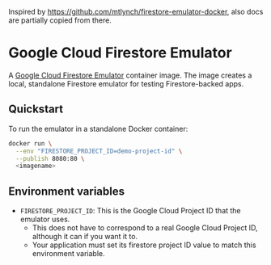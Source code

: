 Inspired by https://github.com/mtlynch/firestore-emulator-docker, 
also docs are partially copied from there.

# Google Cloud Firestore Emulator

A [Google Cloud Firestore Emulator](https://cloud.google.com/sdk/gcloud/reference/beta/emulators/firestore/) container image. The image creates a local, standalone Firestore emulator for testing Firestore-backed apps.

## Quickstart

To run the emulator in a standalone Docker container:

```bash
docker run \
  --env "FIRESTORE_PROJECT_ID=demo-project-id" \
  --publish 8080:80 \
  <imagename>
```

## Environment variables

* `FIRESTORE_PROJECT_ID`: This is the Google Cloud Project ID that the emulator uses.
    * This does not have to correspond to a real Google Cloud Project ID, although it can if you want it to.
    * Your application must set its firestore project ID value to match this environment variable.
